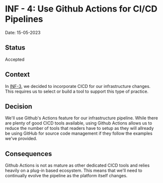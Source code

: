 # INF - 4: Use Github Actions for CI/CD Pipelines
Date: 15-05-2023
## Status 
Accepted

## Context
In [INF-3](./3-cicd-infrastructure.md), we decided to incorporate CICD for our infrastructure changes. This requires us to select or build a tool to support this type of practice.

## Decision
We'll use Github's Actions feature for our infrastructure pipeline. While there are plenty of good CICD tools available, using Github Actions allows us to reduce the number of tools that readers have to setup as they will allready be using GitHub for source code management if they follow the examples we've provided.

## Consequences
Github Actions is not as mature as other dedicated CICD tools and relies heavily on a plug-in based ecosystem. This means that we'll need to continually evolve the pipeline as the platform itself changes.